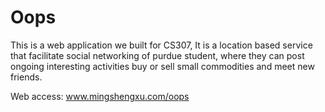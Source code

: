 Oops
====

This is a web application we built for CS307, It is a location based service that 
facilitate social networking of purdue student, where they can post ongoing interesting activities
buy or sell small commodities and meet new friends.


Web access: www.mingshengxu.com/oops
